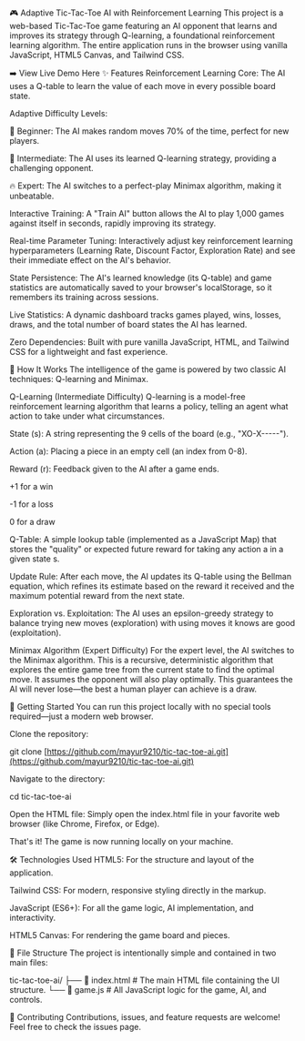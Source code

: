 🎮 Adaptive Tic-Tac-Toe AI with Reinforcement Learning
This project is a web-based Tic-Tac-Toe game featuring an AI opponent that learns and improves its strategy through Q-learning, a foundational reinforcement learning algorithm. The entire application runs in the browser using vanilla JavaScript, HTML5 Canvas, and Tailwind CSS.

➡️ View Live Demo Here
✨ Features
Reinforcement Learning Core: The AI uses a Q-table to learn the value of each move in every possible board state.

Adaptive Difficulty Levels:

🌱 Beginner: The AI makes random moves 70% of the time, perfect for new players.

🎯 Intermediate: The AI uses its learned Q-learning strategy, providing a challenging opponent.

🔥 Expert: The AI switches to a perfect-play Minimax algorithm, making it unbeatable.

Interactive Training: A "Train AI" button allows the AI to play 1,000 games against itself in seconds, rapidly improving its strategy.

Real-time Parameter Tuning: Interactively adjust key reinforcement learning hyperparameters (Learning Rate, Discount Factor, Exploration Rate) and see their immediate effect on the AI's behavior.

State Persistence: The AI's learned knowledge (its Q-table) and game statistics are automatically saved to your browser's localStorage, so it remembers its training across sessions.

Live Statistics: A dynamic dashboard tracks games played, wins, losses, draws, and the total number of board states the AI has learned.

Zero Dependencies: Built with pure vanilla JavaScript, HTML, and Tailwind CSS for a lightweight and fast experience.

🤖 How It Works
The intelligence of the game is powered by two classic AI techniques: Q-learning and Minimax.

Q-Learning (Intermediate Difficulty)
Q-learning is a model-free reinforcement learning algorithm that learns a policy, telling an agent what action to take under what circumstances.

State (s): A string representing the 9 cells of the board (e.g., "XO-X-----").

Action (a): Placing a piece in an empty cell (an index from 0-8).

Reward (r): Feedback given to the AI after a game ends.

+1 for a win

-1 for a loss

0 for a draw

Q-Table: A simple lookup table (implemented as a JavaScript Map) that stores the "quality" or expected future reward for taking any action a in a given state s.

Update Rule: After each move, the AI updates its Q-table using the Bellman equation, which refines its estimate based on the reward it received and the maximum potential reward from the next state.

Exploration vs. Exploitation: The AI uses an epsilon-greedy strategy to balance trying new moves (exploration) with using moves it knows are good (exploitation).

Minimax Algorithm (Expert Difficulty)
For the expert level, the AI switches to the Minimax algorithm. This is a recursive, deterministic algorithm that explores the entire game tree from the current state to find the optimal move. It assumes the opponent will also play optimally. This guarantees the AI will never lose—the best a human player can achieve is a draw.

🚀 Getting Started
You can run this project locally with no special tools required—just a modern web browser.

Clone the repository:

git clone [https://github.com/mayur9210/tic-tac-toe-ai.git](https://github.com/mayur9210/tic-tac-toe-ai.git)

Navigate to the directory:

cd tic-tac-toe-ai

Open the HTML file:
Simply open the index.html file in your favorite web browser (like Chrome, Firefox, or Edge).

That's it! The game is now running locally on your machine.

🛠️ Technologies Used
HTML5: For the structure and layout of the application.

Tailwind CSS: For modern, responsive styling directly in the markup.

JavaScript (ES6+): For all the game logic, AI implementation, and interactivity.

HTML5 Canvas: For rendering the game board and pieces.

📁 File Structure
The project is intentionally simple and contained in two main files:

tic-tac-toe-ai/
├── 📄 index.html      # The main HTML file containing the UI structure.
└── 📜 game.js          # All JavaScript logic for the game, AI, and controls.

🤝 Contributing
Contributions, issues, and feature requests are welcome! Feel free to check the issues page.
